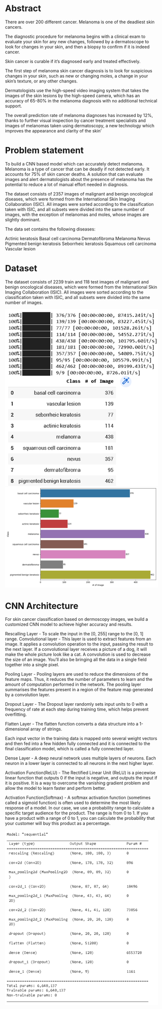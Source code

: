 # Abstract

There are over 200 different cancer. Melanoma is one of the deadliest skin cancers.

The diagnostic procedure for melanoma begins with a clinical exam to evaluate your skin for any new changes, followed by a dermatoscope to look for changes in your skin, and then a biopsy to confirm if it is indeed cancer.

Skin cancer is curable if it’s diagnosed early and treated effectively.

The first step of melanoma skin cancer diagnosis is to look for suspicious changes in your skin, such as new or changing moles, a change in your skin’s texture, or any other changes.

Dermatologists use the high-speed video imaging system that takes the images of the skin lesions by the high-speed camera, which has an accuracy of 65-80% in the melanoma diagnosis with no additional technical support.

The overall prediction rate of melanoma diagnoses has increased by 12%, thanks to further visual inspection by cancer treatment specialists and images of melanomas taken using dermatoscopy, a new technology which improves the appearance and clarity of the skin’

# Problem statement

To build a CNN based model which can accurately detect melanoma. Melanoma is a type of cancer that can be deadly if not detected early. It accounts for 75% of skin cancer deaths. A solution that can evaluate images and alert dermatologists about the presence of melanoma has the potential to reduce a lot of manual effort needed in diagnosis.

The dataset consists of 2357 images of malignant and benign oncological diseases, which were formed from the International Skin Imaging Collaboration (ISIC). All images were sorted according to the classification taken with ISIC, and all subsets were divided into the same number of images, with the exception of melanomas and moles, whose images are slightly dominant.

The data set contains the following diseases:

Actinic keratosis
Basal cell carcinoma
Dermatofibroma
Melanoma
Nevus
Pigmented benign keratosis
Seborrheic keratosis
Squamous cell carcinoma
Vascular lesion

# Dataset

The dataset consists of 2239 train and 118 test images of malignant and benign oncological diseases, which were formed from the International Skin Imaging Collaboration (ISIC). All images were sorted according to the classification taken with ISIC, and all subsets were divided into the same number of images.

![dataset](dataset.png)
![class_names](class_names.png)

# CNN Architecture

For skin cancer classification based on dermoscopy images, we build a customized CNN model to achieve higher accuracy and results.

Rescalling Layer - To scale the input in the [0, 255] range to the [0, 1] range. Convolutional layer - This layer is used to extract features from an image. It applies a convolution operation to the input, passing the result to the next layer. If a convolutional layer receives a picture of a dog, it will make the whole picture look like a cat. A convolution is used to decrease the size of an image. You’ll also be bringing all the data in a single field together into a single pixel.

Pooling Layer - Pooling layers are used to reduce the dimensions of the feature maps. Thus, it reduces the number of parameters to learn and the amount of computation performed in the network. The pooling layer summarises the features present in a region of the feature map generated by a convolution layer.

Dropout Layer - The Dropout layer randomly sets input units to 0 with a frequency of rate at each step during training time, which helps prevent overfitting.

Flatten Layer - The flatten function converts a data structure into a 1-dimensional array of strings.

Each input vector in the training data is mapped onto several weight vectors and then fed into a few hidden fully connected and it is connected to the final classification model, which is called a fully connected layer.

Dense Layer - A deep neural network uses multiple layers of neurons. Each neuron in a lower layer is connected to all neurons in the next higher layer.

Activation Function(ReLU) - The Rectified Linear Unit (ReLU) is a piecewise linear function that outputs 0 if the input is negative, and outputs the input if it is positive. It is a way to overcome the vanishing gradient problem and allow the model to learn faster and perform better.

Activation Function(Softmax) - A softmax activation function (sometimes called a sigmoid function) is often used to determine the most likely response of a model. In our case, we use a probability range to calculate a specific target audience for the product. The range is from 0 to 1. If you have a product with a range of 0 to 1, you can calculate the probability that your customer will buy this product as a percentage.

![architecture](architecture.png)

